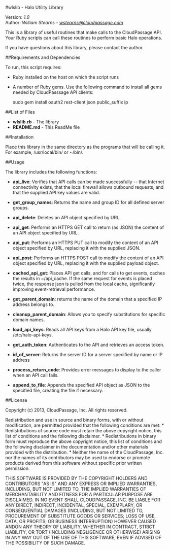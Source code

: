 #wlslib - Halo Utility Library

Version: *1.0*
<br />
Author: *William Stearns* - *wstearns@cloudpassage.com*

This is a library of useful routines that make calls to the CloudPassage API. Your Ruby scripts can call these routines to perform basic Halo operations.

If you have questions about this library, please contact the author.


##Requirements and Dependencies

To run, this script requires:

* Ruby installed on the host on which the script runs
* A number of Ruby gems. Use the following command to install all gems needed by CloudPasssage API clients:

    sudo gem install oauth2 rest-client json public_suffix ip


##List of Files

* **wlslib.rb**  -  The library
* **README.md**  -  This ReadMe file


##Installation 

Place this library in the same directory as the programs that will be calling it. For example, /usr/local/bin/ or ~/bin/. 


##Usage

The library includes the following functions:

* **api_live**: Verifies that API calls can be made successfully -- that Internet connectivity exists, that the local firewall allows outbound requests, and that the supplied API key values are valid.

* **get_group_names**: Returns the name and group ID for all defined server groups. 

* **api_delete**: Deletes an API object specified by URL.

* **api_get**: Performs an HTTPS GET call to return (as JSON) the content of an API object specified by URL.

* **api_put**: Performs an HTTPS PUT call to modify the content of an API object specified by URL, replacing it with the supplied JSON.

* **api_post**: Performs an HTTPS POST call to modify the content of an API object specified by URL, replacing it with the supplied payload object.

* **cached_api_get**: Places API get calls, and for calls to get events, caches the results in ~/api_cache.  If the same request for events is placed twice, the response json is pulled from the local cache, significantly improving event-retrieval performance.

* **get_parent_domain**: returns the name of the domain that a specified IP address belongs to.

* **cleanup_parent_domain**: Allows you to specify substitutions for specific domain names. 

* **load_api_keys**: Reads all API keys from a Halo API key file, usually /etc/halo-api-keys.

* **get_auth_token**: Authenticates to the API and retrieves an access token.

* **id_of_server**: Returns the server ID for a server specified by name or IP address

* **process_return_code**: Provides error messages to display to the caller when an API call fails.

* **append_to_file**: Appends the specified API object as JSON to the specified file, creating the file if necessary.



##License

Copyright (c) 2013, CloudPassage, Inc.
All rights reserved.

Redistribution and use in source and binary forms, with or without modification,
are permitted provided that the following conditions are met:
    * Redistributions of source code must retain the above copyright
      notice, this list of conditions and the following disclaimer.
    * Redistributions in binary form must reproduce the above copyright
      notice, this list of conditions and the following disclaimer in the
      documentation and/or other materials provided with the distribution.
    * Neither the name of the CloudPassage, Inc. nor the
      names of its contributors may be used to endorse or promote products
      derived from this software without specific prior written permission.

THIS SOFTWARE IS PROVIDED BY THE COPYRIGHT HOLDERS AND CONTRIBUTORS "AS IS" AND
ANY EXPRESS OR IMPLIED WARRANTIES, INCLUDING, BUT NOT LIMITED TO, THE IMPLIED
WARRANTIES OF MERCHANTABILITY AND FITNESS FOR A PARTICULAR PURPOSE ARE
DISCLAIMED. IN NO EVENT SHALL CLOUDPASSAGE, INC. BE LIABLE FOR ANY DIRECT,
INDIRECT, INCIDENTAL, SPECIAL, EXEMPLARY, OR CONSEQUENTIAL DAMAGES (INCLUDING,
BUT NOT LIMITED TO, PROCUREMENT OF SUBSTITUTE GOODS OR SERVICES; LOSS OF USE,
DATA, OR PROFITS; OR BUSINESS INTERRUPTION) HOWEVER CAUSED ANDON ANY THEORY OF
LIABILITY, WHETHER IN CONTRACT, STRICT LIABILITY, OR TORT (INCLUDING NEGLIGENCE
OR OTHERWISE) ARISING IN ANY WAY OUT OF THE USE OF THIS SOFTWARE, EVEN IF
ADVISED OF THE POSSIBILITY OF SUCH DAMAGE.

<!---
#CPTAGS:community-supported api-example integration automation
-->
